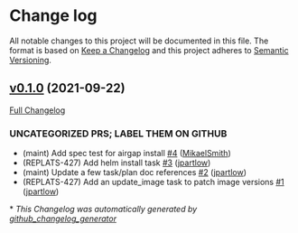 # Change log

All notable changes to this project will be documented in this file. The format is based on [Keep a Changelog](http://keepachangelog.com/en/1.0.0/) and this project adheres to [Semantic Versioning](http://semver.org).

## [v0.1.0](https://github.com/puppetlabs/puppetlabs-pam_tools/tree/v0.1.0) (2021-09-22)

[Full Changelog](https://github.com/puppetlabs/puppetlabs-pam_tools/compare/646d8c7eb638523ce791ccb20df12c84e8b465cf...v0.1.0)

### UNCATEGORIZED PRS; LABEL THEM ON GITHUB

- \(maint\) Add spec test for airgap install [\#4](https://github.com/puppetlabs/puppetlabs-pam_tools/pull/4) ([MikaelSmith](https://github.com/MikaelSmith))
- \(REPLATS-427\) Add helm install task [\#3](https://github.com/puppetlabs/puppetlabs-pam_tools/pull/3) ([jpartlow](https://github.com/jpartlow))
- \(maint\) Update a few task/plan doc references [\#2](https://github.com/puppetlabs/puppetlabs-pam_tools/pull/2) ([jpartlow](https://github.com/jpartlow))
- \(REPLATS-427\) Add an update\_image task to patch image versions [\#1](https://github.com/puppetlabs/puppetlabs-pam_tools/pull/1) ([jpartlow](https://github.com/jpartlow))



\* *This Changelog was automatically generated by [github_changelog_generator](https://github.com/github-changelog-generator/github-changelog-generator)*
